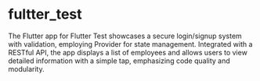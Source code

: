 # fultter_test
The Flutter app for  Flutter Test showcases a secure login/signup system with validation, employing Provider for state management. Integrated with a RESTful API, the app displays a list of employees and allows users to view detailed information with a simple tap, emphasizing code quality and modularity.
